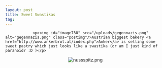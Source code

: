 ```yaml
---
layout: post
title: Sweet Swastikas
tag: 
---
```



                <p><img id="image738" src="/uploads/gegennazis.png" alt="gegennazis.png" class="postimg"/>Austrian biggest bakery <a href="http://www.ankerbrot.at/index.php">Anker</a> is selling some sweet pastry which just looks like a swastika (or am I just kind of paranoid? :D )</p>
<div style="text-align: center"><img id="image736" src="/uploads/nussspitz.png" alt="nussspitz.png" /></div>
            
